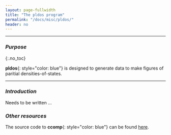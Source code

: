 ```yaml
---
layout: page-fullwidth
title: "The pldos program"
permalink: "/docs/misc/pldos/"
header: no
---
```

_____________________________________________________________


### _Purpose_
{:.no_toc}

**pldos**{: style="color: blue"} is designed to generate data to make
figures of paritial densities-of-states.

_____________________________________________________________

### _Introduction_

Needs to be written ...

### _Other resources_

The source code to **ccomp**{: style="color: blue"} can be found [here](https://bitbucket.org/lmto/lm/src/e82e155d8ce7eb808a9a6dca6d8eea5f5a095bd6/startup/ccomp.c).
